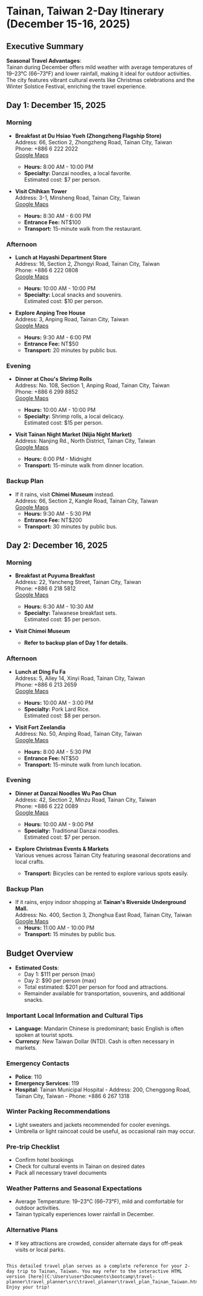 # Tainan, Taiwan 2-Day Itinerary (December 15-16, 2025)

## Executive Summary  
**Seasonal Travel Advantages**:  
Tainan during December offers mild weather with average temperatures of 19–23°C (66–73°F) and lower rainfall, making it ideal for outdoor activities. The city features vibrant cultural events like Christmas celebrations and the Winter Solstice Festival, enriching the travel experience.

## Day 1: December 15, 2025

### Morning
- **Breakfast at Du Hsiao Yueh (Zhongzheng Flagship Store)**  
  Address: 66, Section 2, Zhongzheng Road, Tainan City, Taiwan  
  Phone: +886 6 222 2022  
  [Google Maps](https://www.google.com/maps/search/?api=1&query=Du+Hsiao+Yueh+66+Section+2+Zhongzheng+Road+Tainan+City+Taiwan)  
  - **Hours:** 8:00 AM - 10:00 PM  
  - **Specialty:** Danzai noodles, a local favorite.  
  Estimated cost: $7 per person.

- **Visit Chihkan Tower**  
  Address: 3-1, Minsheng Road, Tainan City, Taiwan  
  [Google Maps](https://www.google.com/maps/search/?api=1&query=Chihkan+Tower+3-1+Minsheng+Road+Tainan+City+Taiwan)  
  - **Hours:** 8:30 AM - 6:00 PM  
  - **Entrance Fee:** NT$100  
  - **Transport:** 15-minute walk from the restaurant.

### Afternoon
- **Lunch at Hayashi Department Store**  
  Address: 16, Section 2, Zhongyi Road, Tainan City, Taiwan  
  Phone: +886 6 222 0808  
  [Google Maps](https://www.google.com/maps/search/?api=1&query=Hayashi+Department+Store+16+Section+2+Zhongyi+Road+Tainan+City+Taiwan)  
  - **Hours:** 10:00 AM - 10:00 PM  
  - **Specialty:** Local snacks and souvenirs.  
  Estimated cost: $10 per person.

- **Explore Anping Tree House**  
  Address: 3, Anping Road, Tainan City, Taiwan  
  [Google Maps](https://www.google.com/maps/search/?api=1&query=Anping+Tree+House+3+Anping+Road+Tainan+City+Taiwan)  
  - **Hours:** 9:30 AM - 6:00 PM  
  - **Entrance Fee:** NT$50  
  - **Transport:** 20 minutes by public bus.

### Evening
- **Dinner at Chou's Shrimp Rolls**  
  Address: No. 108, Section 1, Anping Road, Tainan City, Taiwan  
  Phone: +886 6 299 8852  
  [Google Maps](https://www.google.com/maps/search/?api=1&query=Chou's+Shrimp+Rolls+No.108+Section+1+Anping+Road+Tainan+City+Taiwan)  
  - **Hours:** 10:00 AM - 10:00 PM  
  - **Specialty:** Shrimp rolls, a local delicacy.  
  Estimated cost: $15 per person.

- **Visit Tainan Night Market (Nijia Night Market)**  
  Address: Nanjing Rd., North District, Tainan City, Taiwan  
  [Google Maps](https://www.google.com/maps/search/?api=1&query=Nanjing+Rd.+North+District+Tainan+City+Taiwan)  
  - **Hours:** 6:00 PM - Midnight  
  - **Transport:** 15-minute walk from dinner location.

### Backup Plan
- If it rains, visit **Chimei Museum** instead.  
  Address: 66, Section 2, Kangle Road, Tainan City, Taiwan  
  [Google Maps](https://www.google.com/maps/search/?api=1&query=Chimei+Museum+66+Section+2+Kangle+Road+Tainan+City+Taiwan)  
  - **Hours:** 9:30 AM - 5:30 PM  
  - **Entrance Fee:** NT$200  
  - **Transport:** 30 minutes by public bus.

## Day 2: December 16, 2025

### Morning
- **Breakfast at Puyuma Breakfast**  
  Address: 22, Yancheng Street, Tainan City, Taiwan  
  Phone: +886 6 218 5812  
  [Google Maps](https://www.google.com/maps/search/?api=1&query=Puyuma+Breakfast+22+Yancheng+Street+Tainan+City+Taiwan)  
  - **Hours:** 6:30 AM - 10:30 AM  
  - **Specialty:** Taiwanese breakfast sets.  
  Estimated cost: $5 per person.

- **Visit Chimei Museum**  
  - **Refer to backup plan of Day 1 for details.**

### Afternoon
- **Lunch at Ding Fu Fa**  
  Address: 5, Alley 14, Xinyi Road, Tainan City, Taiwan  
  Phone: +886 6 213 2659  
  [Google Maps](https://www.google.com/maps/search/?api=1&query=Ding+Fu+Fa+5+alley+14+Xinyi+Road+Tainan+City+Taiwan)  
  - **Hours:** 10:00 AM - 3:00 PM  
  - **Specialty:** Pork Lard Rice.  
  Estimated cost: $8 per person.

- **Visit Fort Zeelandia**  
  Address: No. 50, Anping Road, Tainan City, Taiwan  
  [Google Maps](https://www.google.com/maps/search/?api=1&query=Fort+Zeelandia+No.50+Anping+Road+Tainan+City+Taiwan)  
  - **Hours:** 8:00 AM - 5:30 PM  
  - **Entrance Fee:** NT$50  
  - **Transport:** 15-minute walk from lunch location.

### Evening
- **Dinner at Danzai Noodles Wu Pao Chun**  
  Address: 42, Section 2, Minzu Road, Tainan City, Taiwan  
  Phone: +886 6 222 0089  
  [Google Maps](https://www.google.com/maps/search/?api=1&query=Danzai+Noodles+Wu+Pao+Chun+42+Section+2+Minzu+Road+Tainan+City+Taiwan)  
  - **Hours:** 10:00 AM - 9:00 PM  
  - **Specialty:** Traditional Danzai noodles.  
  Estimated cost: $7 per person.

- **Explore Christmas Events & Markets**  
  Various venues across Tainan City featuring seasonal decorations and local crafts.  
  - **Transport:** Bicycles can be rented to explore various spots easily.

### Backup Plan
- If it rains, enjoy indoor shopping at **Tainan's Riverside Underground Mall.**  
  Address: No. 400, Section 3, Zhonghua East Road, Tainan City, Taiwan  
  [Google Maps](https://www.google.com/maps/search/?api=1&query=Tainan's+Riverside+Underground+Mall+No.400+Section+3+Zhonghua+East+Road+Tainan+City+Taiwan)  
  - **Hours:** 11:00 AM - 10:00 PM  
  - **Transport:** 15 minutes by public bus.

## Budget Overview
- **Estimated Costs**:  
  - Day 1: $111 per person (max)  
  - Day 2: $90 per person (max)  
  - Total estimated: $201 per person for food and attractions.  
  - Remainder available for transportation, souvenirs, and additional snacks.

### Important Local Information and Cultural Tips  
- **Language**: Mandarin Chinese is predominant; basic English is often spoken at tourist spots.  
- **Currency**: New Taiwan Dollar (NTD). Cash is often necessary in markets. 

### Emergency Contacts  
- **Police**: 110  
- **Emergency Services**: 119  
- **Hospital**: Tainan Municipal Hospital - Address: 200, Chenggong Road, Tainan City, Taiwan - Phone: +886 6 267 1318  

### Winter Packing Recommendations  
- Light sweaters and jackets recommended for cooler evenings.  
- Umbrella or light raincoat could be useful, as occasional rain may occur.

### Pre-trip Checklist  
- Confirm hotel bookings  
- Check for cultural events in Tainan on desired dates  
- Pack all necessary travel documents

### Weather Patterns and Seasonal Expectations  
- Average Temperature: 19–23°C (66–73°F), mild and comfortable for outdoor activities.  
- Tainan typically experiences lower rainfall in December.  

### Alternative Plans  
- If key attractions are crowded, consider alternate days for off-peak visits or local parks.

```

This detailed travel plan serves as a complete reference for your 2-day trip to Tainan, Taiwan. You may refer to the interactive HTML version [here](C:\Users\user\Documents\bootcamp\travel-planner\travel_planner\src\travel_planner\travel_plan_Tainan_Taiwan.html). Enjoy your trip!